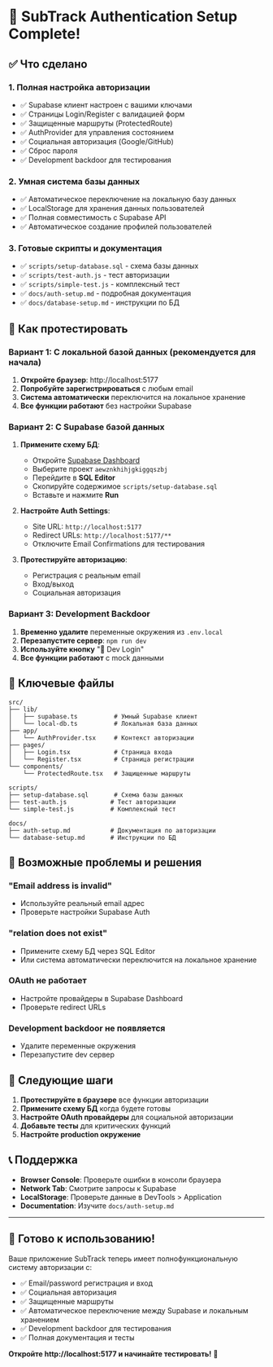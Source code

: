# 🎉 SubTrack Authentication Setup Complete!

## ✅ Что сделано

### 1. Полная настройка авторизации
- ✅ Supabase клиент настроен с вашими ключами
- ✅ Страницы Login/Register с валидацией форм
- ✅ Защищенные маршруты (ProtectedRoute)
- ✅ AuthProvider для управления состоянием
- ✅ Социальная авторизация (Google/GitHub)
- ✅ Сброс пароля
- ✅ Development backdoor для тестирования

### 2. Умная система базы данных
- ✅ Автоматическое переключение на локальную базу данных
- ✅ LocalStorage для хранения данных пользователей
- ✅ Полная совместимость с Supabase API
- ✅ Автоматическое создание профилей пользователей

### 3. Готовые скрипты и документация
- ✅ `scripts/setup-database.sql` - схема базы данных
- ✅ `scripts/test-auth.js` - тест авторизации
- ✅ `scripts/simple-test.js` - комплексный тест
- ✅ `docs/auth-setup.md` - подробная документация
- ✅ `docs/database-setup.md` - инструкции по БД

## 🚀 Как протестировать

### Вариант 1: С локальной базой данных (рекомендуется для начала)

1. **Откройте браузер**: http://localhost:5177
2. **Попробуйте зарегистрироваться** с любым email
3. **Система автоматически** переключится на локальное хранение
4. **Все функции работают** без настройки Supabase

### Вариант 2: С Supabase базой данных

1. **Примените схему БД**:
   - Откройте [Supabase Dashboard](https://supabase.com/dashboard)
   - Выберите проект `aewznkhihjgkiggqszbj`
   - Перейдите в **SQL Editor**
   - Скопируйте содержимое `scripts/setup-database.sql`
   - Вставьте и нажмите **Run**

2. **Настройте Auth Settings**:
   - Site URL: `http://localhost:5177`
   - Redirect URLs: `http://localhost:5177/**`
   - Отключите Email Confirmations для тестирования

3. **Протестируйте авторизацию**:
   - Регистрация с реальным email
   - Вход/выход
   - Социальная авторизация

### Вариант 3: Development Backdoor

1. **Временно удалите** переменные окружения из `.env.local`
2. **Перезапустите сервер**: `npm run dev`
3. **Используйте кнопку** "🚀 Dev Login"
4. **Все функции работают** с mock данными

## 📁 Ключевые файлы

```
src/
├── lib/
│   ├── supabase.ts          # Умный Supabase клиент
│   └── local-db.ts          # Локальная база данных
├── app/
│   └── AuthProvider.tsx     # Контекст авторизации
├── pages/
│   ├── Login.tsx            # Страница входа
│   └── Register.tsx         # Страница регистрации
└── components/
    └── ProtectedRoute.tsx   # Защищенные маршруты

scripts/
├── setup-database.sql       # Схема базы данных
├── test-auth.js            # Тест авторизации
└── simple-test.js          # Комплексный тест

docs/
├── auth-setup.md           # Документация по авторизации
└── database-setup.md       # Инструкции по БД
```

## 🔧 Возможные проблемы и решения

### "Email address is invalid"
- Используйте реальный email адрес
- Проверьте настройки Supabase Auth

### "relation does not exist"
- Примените схему БД через SQL Editor
- Или система автоматически переключится на локальное хранение

### OAuth не работает
- Настройте провайдеры в Supabase Dashboard
- Проверьте redirect URLs

### Development backdoor не появляется
- Удалите переменные окружения
- Перезапустите dev сервер

## 🎯 Следующие шаги

1. **Протестируйте в браузере** все функции авторизации
2. **Примените схему БД** когда будете готовы
3. **Настройте OAuth провайдеры** для социальной авторизации
4. **Добавьте тесты** для критических функций
5. **Настройте production окружение**

## 📞 Поддержка

- **Browser Console**: Проверьте ошибки в консоли браузера
- **Network Tab**: Смотрите запросы к Supabase
- **LocalStorage**: Проверьте данные в DevTools > Application
- **Documentation**: Изучите `docs/auth-setup.md`

---

## 🎉 Готово к использованию!

Ваше приложение SubTrack теперь имеет полнофункциональную систему авторизации с:
- ✅ Email/password регистрация и вход
- ✅ Социальная авторизация
- ✅ Защищенные маршруты
- ✅ Автоматическое переключение между Supabase и локальным хранением
- ✅ Development backdoor для тестирования
- ✅ Полная документация и тесты

**Откройте http://localhost:5177 и начинайте тестировать!** 🚀 